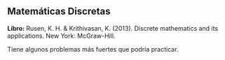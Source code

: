 ## Matemáticas Discretas

**Libro:** Rusen, K. H. & Krithivasan, K. (2013). Discrete mathematics and its applications. New York: McGraw-Hill.

Tiene algunos problemas más fuertes que podría practicar.
